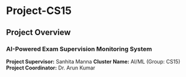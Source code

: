 # Project-CS15
## Project Overview
### AI-Powered Exam Supervision Monitoring System
**Project Supervisor:** Sanhita Manna
**Cluster Name:** AI/ML (Group: CS15)
**Project Coordinator:** Dr. Arun Kumar
